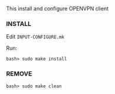 This install and configure OPENVPN client

### INSTALL
Edit ```INPUT-CONFIGURE.mk```

Run:
```
bash> sudo make install
```

### REMOVE
```
bash> sudo make clean
```
